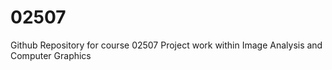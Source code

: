 # 02507
Github Repository for course  02507 Project work within Image Analysis and Computer Graphics
